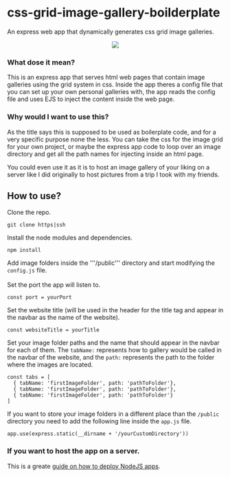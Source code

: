 # css-grid-image-gallery-boilderplate

 An express web app that dynamically generates css grid image galleries.
 <p align="center">
  <img src="https://media.giphy.com/media/TakJsFWjxo0lKpfhzj/giphy.gif">
 </p>
 
 ### What dose it mean?
 This is an express app that serves html web pages that contain image galleries using the grid system in css.
 Inside the app theres a config file that you can set up your own personal galleries with, the app reads the config file and uses EJS to inject the content inside the web page.
 
 ### Why would I want to use this?
 As the title says this is supposed to be used as boilerplate code, and for a very specific purpose none the less. You can take the css for the image grid for your own project,
 or maybe the express app code to loop over an image directory and get all the path names for injecting inside an html page.
 
 You could even use it as it is to host an image gallery of your liking on a server like I did originally to host pictures from a trip I took with my friends.
 
 ## How to use?
 
Clone the repo.
```
git clone https|ssh
```

Install the node modules and dependencies.
```
npm install
```


Add image folders inside the '''/public''' directory and start modifying the ```config.js``` file.
<br></br>
Set the port the app will listen to.
```
const port = yourPort
```
Set the website title (will be used in the header for the title tag and appear in the navbar as the name of the website).
```
const websiteTitle = yourTitle
```

Set your image folder paths and the name that should appear in the navbar for each of them.
The ```tabName:``` represents how to gallery would be called in the navbar of the website,
and the ```path:``` represents the path to the folder where the images are located.
```
const tabs = [
  { tabName: 'firstImageFolder', path: 'pathToFolder'},
  { tabName: 'firstImageFolder', path: 'pathToFolder'},
  { tabName: 'firstImageFolder', path: 'pathToFolder'}
]
```

If you want to store your image folders in a different place than the ```/public``` directory you need to add the following line inside the ```app.js``` file.
```
app.use(express.static(__dirname + '/yourCustomDirectory'))
```
### If you want to host the app on a server.
This is a greate [guide on how to deploy NodeJS apps](https://gist.github.com/bradtraversy/cd90d1ed3c462fe3bddd11bf8953a896).



